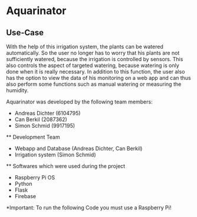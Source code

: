 # Aquarinator

## Use-Case
With the help of this irrigation system, the plants can be watered automatically. So the user no longer has to worry that his plants are not sufficiently watered, because the irrigation is controlled by sensors. This also controls the aspect of targeted watering, because watering is only done when it is really necessary. In addition to this function, the user also has the option to view the data of his monitoring on a web app and can thus also perform some functions such as manual watering or measuring the humidity.

Aquarinator was developed by the following team members:
- Andreas Dichter (6104795)
- Can Berkil (2087362)
- Simon Schmid (9917195)

** Development Team
- Webapp and Database (Andreas Dichter, Can Berkil)
- Irrigation system (Simon Schmid)

** Softwares which were used during the project
- Raspberry Pi OS
- Python
- Flask
- Firebase

*Important: To run the following Code you must use a Raspberry Pi!